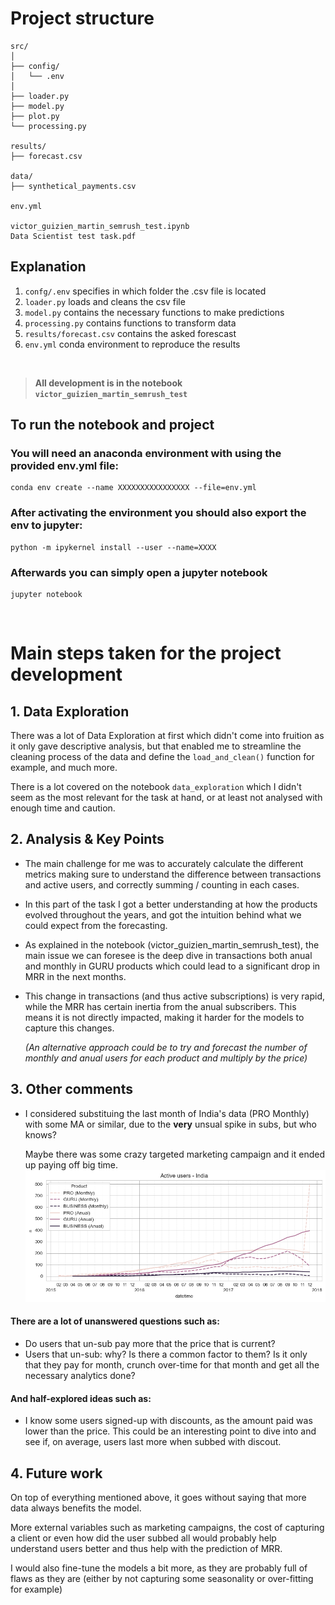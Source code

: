# Project structure
```
src/
│
├── config/
│   └── .env
│
├── loader.py
├── model.py
├── plot.py
└── processing.py

results/
├── forecast.csv

data/
├── synthetical_payments.csv

env.yml

victor_guizien_martin_semrush_test.ipynb
Data Scientist test task.pdf

```
## Explanation
1. `confg/.env` specifies in which folder the .csv file is located
2. `loader.py` loads and cleans the csv file
3. `model.py` contains the necessary functions to make predictions
4. `processing.py` contains functions to transform data
5. `results/forecast.csv` contains the asked forescast
6. `env.yml` conda environment to reproduce the results

<br>

> **All development is in the notebook `victor_guizien_martin_semrush_test`**

## To run the notebook and project
### You will need an anaconda environment with using the provided env.yml file:
```
conda env create --name XXXXXXXXXXXXXXXX --file=env.yml
```

### After activating the environment you should also export the env to jupyter:
```
python -m ipykernel install --user --name=XXXX
```

### Afterwards you can simply open a jupyter notebook
```
jupyter notebook
```

<br>

# Main steps taken for the project development
## 1. Data Exploration
There was a lot of Data Exploration at first which didn't come into fruition as it only gave descriptive analysis, but that enabled me to streamline the cleaning process of the data and define the `load_and_clean()` function for example, and much more.

There is a lot covered on the notebook `data_exploration` which I didn't seem as the most relevant for the task at hand, or at least not analysed with enough time and caution.

## 2. Analysis & Key Points
- The main challenge for me was to accurately calculate the different metrics making sure to understand the difference between transactions and active users, and correctly summing / counting in each cases.

- In this part of the task I got a better understanding at how the products evolved throughout the years, and got the intuition behind what we could expect from the forecasting.

- As explained in the notebook (victor_guizien_martin_semrush_test), the main issue we can foresee is the deep dive in transactions both anual and monthly in GURU products which could lead to a significant drop in MRR in the next months.

- This change in transactions (and thus active subscriptions) is very rapid, while the MRR has certain inertia from the anual subscribers. This means it is not directly impacted, making it harder for the models to capture this changes.

    _(An alternative approach could be to try and forecast the number of monthly and anual users for each product and multiply by the price)_


## 3. Other comments
- I considered substituing the last month of India's data (PRO Monthly) with some MA or similar, due to the **very** unsual spike in subs, but who knows? 

    Maybe there was some crazy targeted marketing campaign and it ended up paying off big time.
    ![alt text](image.png)

#### There are a lot of unanswered questions such as:
- Do users that un-sub pay more that the price that is current?
- Users that un-sub: why? Is there a common factor to them? Is it only that they pay for month, crunch over-time for that month and get all the necessary analytics done?

#### And half-explored ideas such as:
-  I know some users signed-up with discounts, as the amount paid was lower than the price. This could be an interesting point to dive into and see if, on average, users last more when subbed with discout.

## 4. Future work
On top of everything mentioned above, it goes without saying that more data always benefits the model. 

More external variables such as marketing campaigns, the cost of capturing a client or even how did the user subbed all would probably help understand users better and thus help with the prediction of MRR.

I would also fine-tune the models a bit more, as they are probably full of flaws as they are (either by not capturing some seasonality or over-fitting for example)